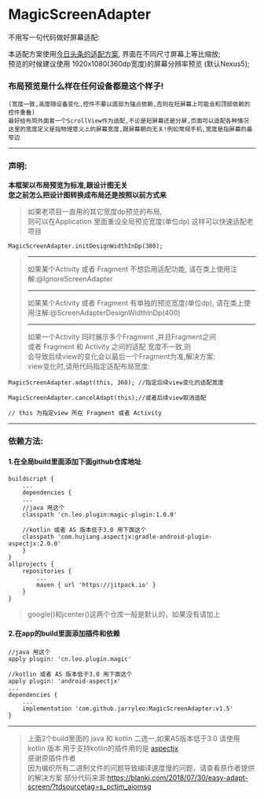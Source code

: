 # MagicScreenAdapter
不用写一句代码做好屏幕适配:

本适配方案使用[今日头条的适配方案](https://mp.weixin.qq.com/s/d9QCoBP6kV9VSWvVldVVwA), 界面在不同尺寸屏幕上等比缩放;     
预览的时候建议使用 1920x1080(360dp宽度)的屏幕分辨率预览 (默认Nexus5); 

### 布局预览是什么样在任何设备都是这个样子!       
```
(宽度一致,高度随设备变化,控件不要以底部为锚点依赖,否则在短屏幕上可能会和顶部依赖的控件重叠)      
最好给布局外面套一个ScrollView作为适配,不论是短屏幕还是分屏,页面可以适配各种情况      
这里的宽度定义是指物理意义上的屏幕宽度,跟屏幕朝向无关!例如常规手机,宽度是指屏幕的最窄边    
```
***

### 声明:
**本框架以布局预览为标准,跟设计图无关**        
**您之前怎么把设计图转换成布局还是按照以前方式来**

> 如果老项目一直用的其它宽度dp预览的布局,      
> 则可以在Application 里面重设全局预览宽度(单位dp)
> 这样可以快速适配老项目

```
MagicScreenAdapter.initDesignWidthInDp(380);
```
> ***
> 如果某个Activity 或者 Fragment 不想启用适配功能,
> 请在类上使用注解:@IgnoreScreenAdapter   
> ***
> 如果某个Activity 或者 Fragment 有单独的预览宽度(单位dp),
> 请在类上使用注解:@ScreenAdapterDesignWidthInDp(400)
> ***
> 如果一个Activity 同时展示多个Fragment ,并且Fragment之间    
> 或者 Fragment 和 Activity 之间的适配 宽度不一致,则      
> 会导致后续view的变化会以最后一个Fragment为准,解决方案:     
> view变化时,请用代码指定适配布局宽度: 

```
MagicScreenAdapter.adapt(this, 360); //指定后续view变化的适配宽度

MagicScreenAdapter.cancelAdapt(this);//或者后续view取消适配

// this 为指定view 所在 Fragment 或者 Activity

```

***
### 依赖方法:

#### 1.在全局build里面添加下面github仓库地址
```
buildscript {
    ...
    dependencies {
	...
	//java 用这个
	classpath 'cn.leo.plugin:magic-plugin:1.0.0' 
	
	//kotlin 或者 AS 版本低于3.0 用下面这个
	classpath 'com.hujiang.aspectjx:gradle-android-plugin-aspectjx:2.0.0' 
    }
}
allprojects {
	repositories {
		...
		maven { url 'https://jitpack.io' }
	}
}
```
> google()和jcenter()这两个仓库一般是默认的，如果没有请加上   

#### 2.在app的build里面添加插件和依赖
```
//java 用这个
apply plugin: 'cn.leo.plugin.magic' 

//kotlin 或者 AS 版本低于3.0 用下面这个
apply plugin: 'android-aspectjx'  
...
dependencies {
	...
	implementation 'com.github.jarryleo:MagicScreenAdapter:v1.5'
}
```
***
> 上面2个build里面的 java 和 kotlin 二选一,如果AS版本低于3.0 请使用kotlin 版本
> 用于支持kotlin的插件用的是 [aspectjx](https://github.com/HujiangTechnology/gradle_plugin_android_aspectjx)   
> 感谢原插件作者    
> 因为编织所有二进制文件的问题导致编译速度慢的问题，请查看原作者提供的解决方案
> 部分代码来源:https://blankj.com/2018/07/30/easy-adapt-screen/?tdsourcetag=s_pctim_aiomsg
